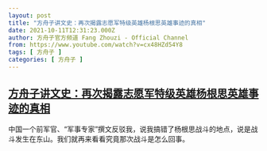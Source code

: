 ```yaml
---
layout: post
title: "方舟子讲文史：再次揭露志愿军特级英雄杨根思英雄事迹的真相"
date: 2021-10-11T12:31:23.000Z
author: 方舟子官方频道 Fang Zhouzi - Official Channel
from: https://www.youtube.com/watch?v=cx48HZd54Y8
tags: [ 方舟子 ]
categories: [ 方舟子 ]
---
```

<!--1633955483000-->
[方舟子讲文史：再次揭露志愿军特级英雄杨根思英雄事迹的真相](https://www.youtube.com/watch?v=cx48HZd54Y8)
------

<div>
中国一个前军官、“军事专家”撰文反驳我，说我搞错了杨根思战斗的地点，说是战斗发生在东山。我们就再来看看究竟那次战斗是怎么回事。
</div>
